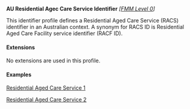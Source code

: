 **AU Residential Agec Care Service Identifier**  *[[FMM Level 0](guidance.html)]*

This identifier profile defines a Residential Aged Care Service (RACS) identifier in an Australian context. A synonym for RACS ID is Residential Aged Care Facility service identifier (RACF ID).

#### Extensions

No extensions are used in this profile.


#### Examples

[Residential Aged Care Service 1](HealthcareService-example4.html)

[Residential Aged Care Service 2](HealthcareService-example5.html)